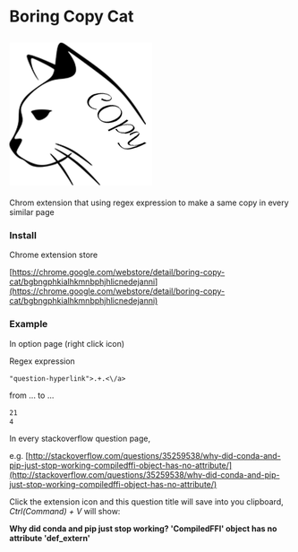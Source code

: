 # Boring Copy Cat

![Logo](https://github.com/samcheuk/boring-copy-cat/blob/master/copy_cat.png?raw=true)
---
Chrom extension that using regex expression to make a same copy in every similar page

### Install

Chrome extension store

[https://chrome.google.com/webstore/detail/boring-copy-cat/bgbngphkialhkmnbphjhlicnedejanni](https://chrome.google.com/webstore/detail/boring-copy-cat/bgbngphkialhkmnbphjhlicnedejanni)

### Example

In option page (right click icon)

Regex expression

```
"question-hyperlink">.+.<\/a>
```

from ... to ...

```
21
4
```

In every stackoverflow question page,

e.g. [http://stackoverflow.com/questions/35259538/why-did-conda-and-pip-just-stop-working-compiledffi-object-has-no-attribute/](http://stackoverflow.com/questions/35259538/why-did-conda-and-pip-just-stop-working-compiledffi-object-has-no-attribute/)

Click the extension icon and this question title will save into you clipboard, *Ctrl(Command) + V* will show:

**Why did conda and pip just stop working? 'CompiledFFI' object has no attribute 'def_extern'**

